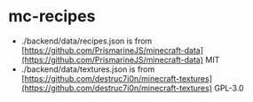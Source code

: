 # mc-recipes

- ./backend/data/recipes.json is from [https://github.com/PrismarineJS/minecraft-data](https://github.com/PrismarineJS/minecraft-data) MIT
- ./backend/data/textures.json is from [https://github.com/destruc7i0n/minecraft-textures](https://github.com/destruc7i0n/minecraft-textures) GPL-3.0
